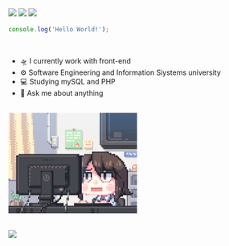 ##
<div> 
  <a href="https://www.instagram.com/ivmetzker" target="_blank"><img src="https://img.shields.io/badge/-Instagram-%23E4405F?style=for-the-badge&logo=instagram&logoColor=white" target="_blank"></a>
  <a href = "mailto:ivnymetzker@gmail.com"><img src="https://img.shields.io/badge/-Gmail-%23333?style=for-the-badge&logo=gmail&logoColor=white" target="_blank"></a>
  <a href="https://www.linkedin.com/in/ivny-metzker-509880251" target="_blank"><img src="https://img.shields.io/badge/-LinkedIn-%230077B5?style=for-the-badge&logo=linkedin&logoColor=white" target="_blank"></a> 
</div>

```javascript
console.log('Hello World!');
```
<br>

- 🛸 I currently work with front-end
- ⚙  Software Engineering and Information Siystems university
- 💻 Studying  mySQL and PHP
- 💬 Ask me about anything

<br>

<div>
  <img height="200em" src="gif-code.gif">
</div>

##

<p>
  <a href="https://skillicons.dev">
    <img src="https://skillicons.dev/icons?i=php,laravel,mysql,docker,react,js,ts,html,css,sass,styledcomponents,git" />
  </a>
</p>
